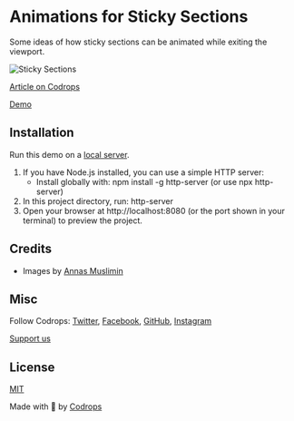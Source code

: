 # Animations for Sticky Sections

Some ideas of how sticky sections can be animated while exiting the viewport.

![Sticky Sections](https://codrops-1f606.kxcdn.com/codrops/wp-content/uploads/2024/01/stickycardnewfeatured.gif?x36933)

[Article on Codrops](https://tympanus.net/codrops/?p=75532)

[Demo](http://tympanus.net/Development/StickySections/)

## Installation

Run this demo on a [local server](https://developer.mozilla.org/en-US/docs/Learn/Common_questions/Tools_and_setup/set_up_a_local_testing_server).

1. If you have Node.js installed, you can use a simple HTTP server:
   - Install globally with: npm install -g http-server  (or use npx http-server)
2. In this project directory, run: http-server
3. Open your browser at http://localhost:8080 (or the port shown in your terminal) to preview the project.

## Credits

- Images by [Annas Muslimin](https://www.vecteezy.com/members/annazdsgn)

## Misc

Follow Codrops: [Twitter](http://www.twitter.com/codrops), [Facebook](http://www.facebook.com/codrops), [GitHub](https://github.com/codrops), [Instagram](https://www.instagram.com/codropsss/)

[Support us](https://www.buymeacoffee.com/codrops)

## License
[MIT](LICENSE)

Made with :blue_heart:  by [Codrops](http://www.codrops.com)





